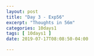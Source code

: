 ```yaml
---
layout: post
title: "Day 3 - Exp56"
excerpt: "Thoughts in 56m"
categories: 10days1
tags: [ 10days1 ]
date: 2019-07-17T08:08:50-04:00

---
```

